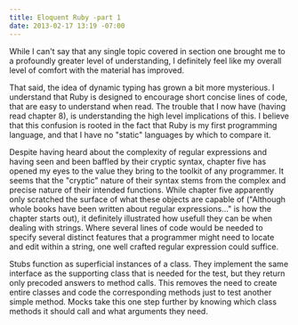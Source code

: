 ```yaml
---
title: Eloquent Ruby -part 1
date: 2013-02-17 13:19 -07:00
---
```


While I can't say that any single topic covered in section one brought me to a profoundly greater level of understanding, I definitely feel like my overall level of comfort with the material has improved.  

That said, the idea of dynamic typing has grown a bit more mysterious.  I understand that Ruby is designed to encourage short concise lines of code, that are easy to understand when read.  The trouble that I now have (having read chapter 8), is understanding the high level implications of this.  I believe that this confusion is rooted in the fact that Ruby is my first programming language, and that I have no "static" languages by which to compare it.

Despite having heard about the complexity of regular expressions and having seen and been baffled by their cryptic syntax, chapter five has opened my eyes to the value they bring to the toolkit of any programmer.  It seems that the "cryptic" nature of their syntax stems from the complex and precise nature of their intended functions.  While chapter five apparently only scratched the surface of what these objects are capable of ("Although whole books have been written about regular expressions..." is how the chapter starts out), it definitely illustrated how usefull they can be when dealing with strings.  Where several lines of code would be needed to specify several distinct features that a programmer might need to locate and edit within a string, one well crafted regular expression could suffice.  

Stubs function as superficial instances of a class.  They implement the same interface as the supporting class that is needed for the test, but they return only precoded answers to method calls.  This removes the need to create entire classes and code the corresponding methods just to test another simple method.  Mocks take this one step further by knowing which class methods it should call and what arguments they need.  
